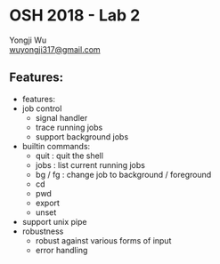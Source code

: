 # OSH 2018 - Lab 2
Yongji Wu   
<wuyongji317@gmail.com>   
## Features:
 - features:
 - job control
    - signal handler
    - trace running jobs
    - support background jobs
 - builtin commands:
    - quit : quit the shell
    - jobs : list current running jobs
    - bg / fg : change job to background / foreground 
    - cd
    - pwd
    - export
    - unset
 - support unix pipe
 - robustness
    - robust against various forms of input
    - error handling